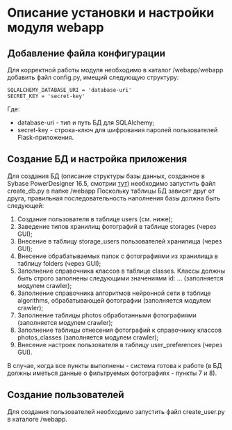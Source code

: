 # Описание установки и настройки модуля webapp
## Добавление файла конфигурации
Для корректной работы модуля необходимо в каталог /webapp/webapp добавить файл config.py, имещий следующую структуру:

    SQLALCHEMY_DATABASE_URI = 'database-uri'
    SECRET_KEY = 'secret-key'

Где:
- database-uri - тип и путь БД для SQLAlchemy;
- secret-key - строка-ключ для шифрования паролей пользователей Flask-приложения.

## Создание БД и настройка приложения
Для создания БД (описание структуры базы данных, созданное в Sybase PowerDesigner 16.5, смотрии [тут](https://github.com/VarlamovGeorge/LP_PhotoAnalyzer/tree/master/docs/db_descr)) необходимо запустить файл create_db.py в папке /webapp
Поскольку таблицы БД зависят друг от друга, правильная последовательность наполнения базы должна быть следующей:
1. Создание пользователя в таблице users (см. ниже);
2. Заведение типов хранилищ фотографий в таблице storages (через GUI);
3. Внесение в таблицу storage_users пользователей хранилища (через GUI);
4. Внесение обрабатываемых папок с фотографиями из хранилища в таблицу folders (через GUI);
5. Заполнение справочника классов в таблице classes. Классы должны быть строго заполнены следующими значениями id: ... (заполняется модулем crawler);
6. Заполнение справочника алгоритмов нейронной сети в таблице algorithms, обрабатывающей фотографии (заполняется модулем crawler);
7. Заполнение таблицы photos обработанными фотографиями (заполняется модулем crawler);
8. Заполнение таблицы отнесения фотографий к справочнику классов photos_classes (заполняется модулем crawler);
9. Внесение настроек пользователя в таблицу user_preferences (через GUI).

В случае, когда все пункты выполнены - система готова к работе (в БД должны иметься данные о фильтруемых фотографиях - пункты 7 и 8).

## Создание пользователей
Для создания пользователей необходимо запустить файл create_user.py в каталоге /webapp.
